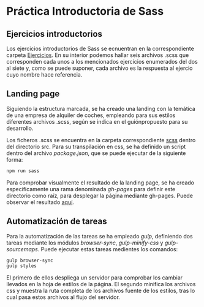 # Práctica Introductoria de Sass

## Ejercicios introductorios
Los ejercicios introductorios de Sass se ecnuentran en la correspondiente carpeta [Ejercicios](https://github.com/alu0100898293/SYTWC-2122/tree/main/PracticaSass/Ejercicios). En su interior podemos hallar seis archivos .scss que corresponden cada unos a los mencionados ejercicios enumerados del dos al siete y, como se puede suponer, cada archivo es la respuesta al ejercio cuyo nombre hace referencia.

## Landing page
Siguiendo la estructura marcada, se ha creado una landing con la temática de una empresa de alquiler de coches, empleando para sus estilos diferentes archivos .scss, según se indica en el guiónpropuesto para su desarrollo.

Los ficheros .scss se encuentra en la carpeta correspondiente [scss](https://github.com/alu0100898293/SYTWC-2122/tree/main/PracticaSass/src/styles/scss) dentro del directorio src. Para su transpilación en css, se ha definido un script dentro del archivo _package.json_, que se puede ejecutar de la siguiente forma:
```sh
npm run sass
```
Para comprobar visualmente el resultado de la landing page, se ha creado específicamente una rama denominada _gh-pages_ para definir este directorio como raíz, para desplegar la página mediante gh-pages. Puede observar el resultado [aquí](https://alu0100898293.github.io/SYTWC-2122/).

## Automatización de tareas
Para la automatización de las tareas se ha empleado _gulp_, definiendo dos tareas mediante los módulos _browser-sync_, _gulp-minify-css_ y _gulp-sourcemaps_. Puede ejecutar estas tareas medientes los comandos: 
```sh
gulp browser-sync
gulp styles
```
El primero de ellos despliega un servidor para comprobar los cambiar llevados en la hoja de estilos de la página.
El segundo minifica los archivos css y muestra la ruta completa de los archivos fuente de los estilos, tras lo cual pasa estos archivos al flujo del servidor.